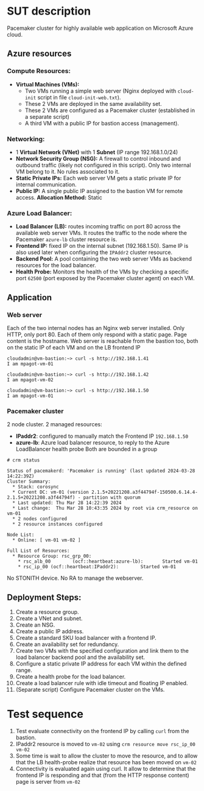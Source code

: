 # SUT description
Pacemaker cluster for highly available web application on Microsoft Azure cloud. 

## Azure resources
### Compute Resources:

- **Virtual Machines (VMs):**
    - Two VMs running a simple web server (Nginx deployed with `cloud-init` script in file `cloud-init-web.txt`).
    - These 2 VMs are deployed in the same availability set.
    - These 2 VMs are configured as a Pacemaker cluster (established in a separate script)
    - A third VM with a public IP for bastion access (management).

### Networking:

- 1 **Virtual Network (VNet)** with 1 **Subnet** (IP range 192.168.1.0/24)
- **Network Security Group (NSG):** A firewall to control inbound and outbound traffic (likely not configured in this script). Only two internal VM belong to it. No rules associated to it.
- **Static Private IPs:** Each web server VM gets a static private IP for internal communication.
- **Public IP:** A single public IP assigned to the bastion VM for remote access. **Allocation Method:** Static

### Azure Load Balancer:

- **Load Balancer (LB):** routes incoming traffic on port 80 across the available web server VMs. It routes the traffic to the node where the Pacemaker `azure-lb` cluster resource is.
- **Frontend IP:** fixed IP on the internal subnet (192.168.1.50). Same IP is also used later when configuring the `IPAddr2` cluster resource.
- **Backend Pool:** A pool containing the two web server VMs as backend resources for the load balancer.
- **Health Probe:** Monitors the health of the VMs by checking a specific port `62500` (port exposed by the Pacemaker cluster agent) on each VM.

## Application

### Web server

Each of the two internal nodes has an Nginx web server installed. Only HTTP, only port 80.
Each of them only respond with a static page. Page content is the hostname.
Web server is reachable from the bastion too, both on the static IP of each VM and on the LB frontend IP

```
cloudadmin@vm-bastion:~> curl -s http://192.168.1.41
I am mpagot-vm-01

cloudadmin@vm-bastion:~> curl -s http://192.168.1.42
I am mpagot-vm-02

cloudadmin@vm-bastion:~> curl -s http://192.168.1.50
I am mpagot-vm-01
```

### Pacemaker cluster

2 node cluster. 2 managed resources:
- **IPaddr2**: configured to manually match the Frontend IP `192.168.1.50`
- **azure-lb**: Azure load balancer resource, to reply to the Azure LoadBalancer health probe
Both are bounded in a group

```
# crm status

Status of pacemakerd: 'Pacemaker is running' (last updated 2024-03-28 14:22:39Z)
Cluster Summary:
  * Stack: corosync
  * Current DC: vm-01 (version 2.1.5+20221208.a3f44794f-150500.6.14.4-2.1.5+20221208.a3f44794f) - partition with quorum
  * Last updated: Thu Mar 28 14:22:39 2024
  * Last change:  Thu Mar 28 10:43:35 2024 by root via crm_resource on vm-01
  * 2 nodes configured
  * 2 resource instances configured

Node List:
  * Online: [ vm-01 vm-02 ]

Full List of Resources:
  * Resource Group: rsc_grp_00:
    * rsc_alb_00        (ocf::heartbeat:azure-lb):       Started vm-01
    * rsc_ip_00 (ocf::heartbeat:IPaddr2):        Started vm-01
```

No STONITH device. No RA to manage the webserver. 

## Deployment Steps:

1. Create a resource group.
2. Create a VNet and subnet.
3. Create an NSG.
4. Create a public IP address.
5. Create a standard SKU load balancer with a frontend IP.
6. Create an availability set for redundancy.
7. Create two VMs with the specified configuration and link them to the load balancer backend pool and the availability set.
8. Configure a static private IP address for each VM within the defined range.
9. Create a health probe for the load balancer.
10. Create a load balancer rule with idle timeout and floating IP enabled.
11. (Separate script) Configure Pacemaker cluster on the VMs.

# Test sequence

1. Test evaluate connectivity on the frontend IP by calling `curl` from the bastion.
2. IPaddr2 resource is moved to `vm-02` using `crm resource move rsc_ip_00 vm-02`
3. Some time is wait to allow the cluster to move the resource, and to allow that the LB health-probe realize that resource has been moved on `vm-02`
4. Connectivity is evaluated again using curl. It allow to determine that the frontend IP is responding and that (from the HTTP response content) page is server from `vm-02`

